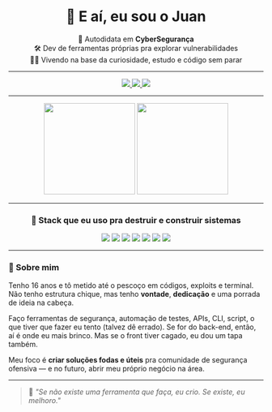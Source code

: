 <h1 align="center">👋 E aí, eu sou o Juan</h1>

<p align="center">
  🧠 Autodidata em <strong>CyberSegurança</strong><br>
  🛠️ Dev de ferramentas próprias pra explorar vulnerabilidades<br>
  🧑‍💻 Vivendo na base da curiosidade, estudo e código sem parar<br>
</p>

---

<div align="center">
  <a href="https://www.instagram.com/juan._reis/" target="_blank">
    <img src="https://img.shields.io/badge/Instagram-E4405F?style=for-the-badge&logo=instagram&logoColor=white">
  </a>
  <a href="https://discord.com/users/1309206929913937923" target="_blank">
    <img src="https://img.shields.io/badge/Discord-7289DA?style=for-the-badge&logo=discord&logoColor=white">
  </a>
  <a href="https://www.linkedin.com/in/juan-teixeira-dos-reis-4423b9338" target="_blank">
    <img src="https://img.shields.io/badge/LinkedIn-0077B5?style=for-the-badge&logo=linkedin&logoColor=white">
  </a>
</div>

---

<div align="center">
  <img height="180em" src="https://github-readme-stats.vercel.app/api?username=JuaanReis&show_icons=true&theme=radical&hide_border=true&count_private=true">
  <img height="180em" src="https://github-readme-stats.vercel.app/api/top-langs/?username=JuaanReis&layout=compact&langs_count=7&theme=radical&hide_border=true">
</div>

---

<h3 align="center">🚀 Stack que eu uso pra destruir e construir sistemas</h3>

<p align="center">
  <img src="https://img.shields.io/badge/HTML5-e34c26?style=for-the-badge&logo=html5&logoColor=white">
  <img src="https://img.shields.io/badge/CSS3-264de4?style=for-the-badge&logo=css3&logoColor=white">
  <img src="https://img.shields.io/badge/JavaScript-f7df1e?style=for-the-badge&logo=javascript&logoColor=black">
  <img src="https://img.shields.io/badge/Node.js-339933?style=for-the-badge&logo=nodedotjs&logoColor=white">
  <img src="https://img.shields.io/badge/Python-3776ab?style=for-the-badge&logo=python&logoColor=white">
  <img src="https://img.shields.io/badge/Flask-000000?style=for-the-badge&logo=flask&logoColor=white">
  <img src="https://img.shields.io/badge/Shell-121011?style=for-the-badge&logo=gnu-bash&logoColor=white">
</p>

---

### 🧨 Sobre mim

Tenho 16 anos e tô metido até o pescoço em códigos, exploits e terminal. Não tenho estrutura chique, mas tenho **vontade**, **dedicação** e uma porrada de ideia na cabeça.

Faço ferramentas de segurança, automação de testes, APIs, CLI, script, o que tiver que fazer eu tento (talvez dê errado). Se for do back-end, então, aí é onde eu mais brinco. Mas se o front tiver cagado, eu dou um tapa também.

Meu foco é **criar soluções fodas e úteis** pra comunidade de segurança ofensiva — e no futuro, abrir meu próprio negócio na área.

---

> 💬 *"Se não existe uma ferramenta que faça, eu crio. Se existe, eu melhoro."*
